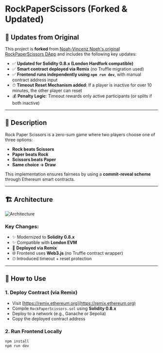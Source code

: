 # RockPaperScissors (Forked & Updated)

## 🔄 Updates from Original

This project is **forked** from [Noah-Vincenz Noeh's original RockPaperScissors DApp](https://github.com/Noah-Vincenz/RockPaperScissors) and includes the following key updates:

- ✅ **Updated for Solidity 0.8.x (London Hardfork compatible)**  
- ✅ **Smart contract deployed via Remix** (no Truffle migration used)
- ✅ **Frontend runs independently using `npm run dev`**, with manual contract address input
- ⏱ **Timeout Reset Mechanism added**: If a player is inactive for over 10 minutes, the other player can reset
- 💰 **Penalty Logic**: Timeout rewards only active participants (or splits if both inactive)

---

## 📝 Description

Rock Paper Scissors is a zero-sum game where two players choose one of three options:

- **Rock beats Scissors**
- **Paper beats Rock**
- **Scissors beats Paper**
- **Same choice → Draw**

This implementation ensures fairness by using a **commit-reveal scheme** through Ethereum smart contracts.

---

## 🏗 Architecture

![Architecture](https://user-images.githubusercontent.com/16804823/52737891-586b4a80-2fc5-11e9-9ad8-2ada031897e3.jpg)

### Key Changes:

- ✨ Modernized to **Solidity 0.8.x**
- ✨ Compatible with **London EVM**
- 🚀 **Deployed via Remix**
- 🌐 Frontend uses **Web3.js** (no Truffle contract wrapper)
- ⏱ Introduced timeout + reset protection

---

## 🚀 How to Use

### 1. Deploy Contract (via Remix)

- Visit [https://remix.ethereum.org](https://remix.ethereum.org)
- Compile `RockPaperScissors.sol` using **Solidity 0.8.x**
- Deploy to a network (e.g., Ganache or Sepolia)
- Copy the deployed contract address

### 2. Run Frontend Locally

```bash
npm install
npm run dev
